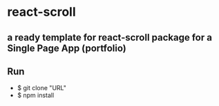 # react-scroll

## a ready template for react-scroll package for a Single Page App (portfolio)
## Run

- $ git clone "URL" 
- $ npm install


